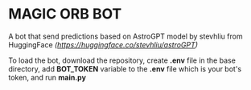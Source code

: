 <h1><b>MAGIC ORB BOT</b></h1>

A bot that send predictions based on AstroGPT model by stevhliu from HuggingFace <i>(https://huggingface.co/stevhliu/astroGPT)</i>

To load the bot, download the repository, create <b>.env</b> file in the base directory, add <b>BOT_TOKEN</b> variable to the <b>.env</b> file which is your bot's token, and run <b>main.py</b>
